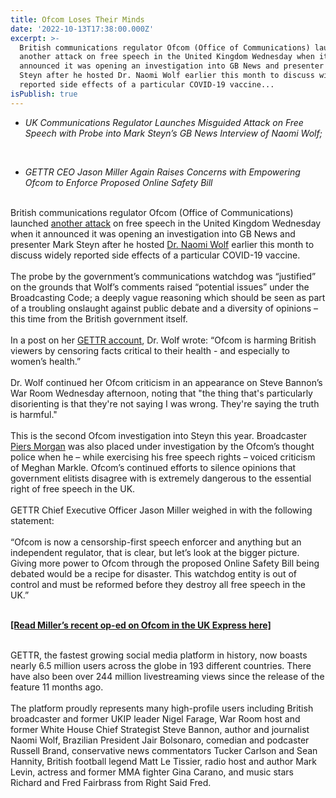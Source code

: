 ```yaml
---
title: Ofcom Loses Their Minds
date: '2022-10-13T17:38:00.000Z'
excerpt: >-
  British communications regulator Ofcom (Office of Communications) launched
  another attack on free speech in the United Kingdom Wednesday when it
  announced it was opening an investigation into GB News and presenter Mark
  Steyn after he hosted Dr. Naomi Wolf earlier this month to discuss widely
  reported side effects of a particular COVID-19 vaccine...
isPublish: true
---
```


* _UK Communications Regulator Launches Misguided Attack on Free Speech with Probe into Mark Steyn’s GB News Interview of Naomi Wolf;_

 

* _GETTR CEO Jason Miller Again Raises Concerns with Empowering Ofcom to Enforce Proposed Online Safety Bill_

   
British communications regulator Ofcom (Office of Communications) launched [another attack](https://www.express.co.uk/comment/expresscomment/1648064/free-speech-internet-online-safety-bill-ofcom-meghan-markle-twitter) on free speech in the United Kingdom Wednesday when it announced it was opening an investigation into GB News and presenter Mark Steyn after he hosted [Dr. Naomi Wolf](https://gettr.com/user/drnaomirwolf) earlier this month to discuss widely reported side effects of a particular COVID-19 vaccine.  
   
The probe by the government’s communications watchdog was “justified” on the grounds that Wolf’s comments raised “potential issues” under the Broadcasting Code; a deeply vague reasoning which should be seen as part of a troubling onslaught against public debate and a diversity of opinions – this time from the British government itself.  
   
In a post on her [GETTR account](https://gettr.com/post/p1u0hwxa046), Dr. Wolf wrote: “Ofcom is harming British viewers by censoring facts critical to their health - and especially to women’s health.”  
   
Dr. Wolf continued her Ofcom criticism in an appearance on Steve Bannon’s War Room Wednesday afternoon, noting that "the thing that's particularly disorienting is that they're not saying I was wrong. They're saying the truth is harmful."  
   
This is the second Ofcom investigation into Steyn this year. Broadcaster [Piers Morgan](https://www.express.co.uk/comment/expresscomment/1648064/free-speech-internet-online-safety-bill-ofcom-meghan-markle-twitter) was also placed under investigation by the Ofcom’s thought police when he – while exercising his free speech rights – voiced criticism of Meghan Markle. Ofcom’s continued efforts to silence opinions that government elitists disagree with is extremely dangerous to the essential right of free speech in the UK.  
   
GETTR Chief Executive Officer Jason Miller weighed in with the following statement:  
   
“Ofcom is now a censorship-first speech enforcer and anything but an independent regulator, that is clear, but let’s look at the bigger picture. Giving more power to Ofcom through the proposed Online Safety Bill being debated would be a recipe for disaster. This watchdog entity is out of control and must be reformed before they destroy all free speech in the UK.”  
 

[**\[Read Miller’s recent op-ed on Ofcom in the UK Express here\]**](https://www.express.co.uk/comment/expresscomment/1648064/free-speech-internet-online-safety-bill-ofcom-meghan-markle-twitter)

   
GETTR, the fastest growing social media platform in history, now boasts nearly 6.5 million users across the globe in 193 different countries. There have also been over 244 million livestreaming views since the release of the feature 11 months ago.  
   
The platform proudly represents many high-profile users including British broadcaster and former UKIP leader Nigel Farage, War Room host and former White House Chief Strategist Steve Bannon, author and journalist Naomi Wolf, Brazilian President Jair Bolsonaro, comedian and podcaster Russell Brand, conservative news commentators Tucker Carlson and Sean Hannity, British football legend Matt Le Tissier, radio host and author Mark Levin, actress and former MMA fighter Gina Carano, and music stars Richard and Fred Fairbrass from Right Said Fred.
